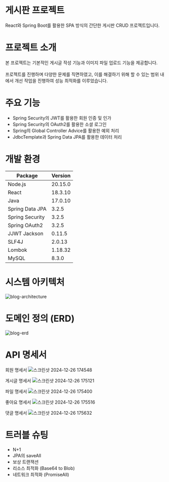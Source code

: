 # 게시판 프로젝트
React와 Spring Boot를 활용한 SPA 방식의 간단한 게시판 CRUD 프로젝트입니다. <br/>

# 프로젝트 소개
본 프로젝트는 기본적인 게시글 작성 기능과 이미지 파일 업로드 기능을 제공합니다.<br/>  
프로젝트를 진행하며 다양한 문제를 직면하였고, 이를 해결하기 위해 할 수 있는 범위 내에서 개선 작업을 진행하여 성능 최적화를 이루었습니다.

# 주요 기능
- Spring Security의 JWT를 활용한 회원 인증 및 인가
- Spring Security의 OAuth2를 활용한 소셜 로그인
- Spring의 Global Controller Advice를 활용한 예외 처리
- JdbcTemplate과 Spring Data JPA를 활용한 데이터 처리

# 개발 환경
| Package            | Version   |
|--------------------|-----------|
| Node.js            | 20.15.0  |
| React              | 18.3.10   |
| Java                 | 17.0.10   |
| Spring Data JPA      | 3.2.5     |
| Spring Security      | 3.2.5     |
| Spring OAuth2        | 3.2.5     |
| JJWT Jackson         | 0.11.5    |
| SLF4J                | 2.0.13    |
| Lombok               | 1.18.32   |
| MySQL                | 8.3.0     |

# 시스템 아키텍처
![blog-architecture](https://github.com/user-attachments/assets/8ec042f3-902d-4299-8d1c-0a26423a8c2d)

# 도메인 정의 (ERD)
![blog-erd](https://github.com/user-attachments/assets/124238c2-6199-47e7-a5ea-2362ef1f6d02)

# API 명세서
회원 명세서
![스크린샷 2024-12-26 174548](https://github.com/user-attachments/assets/55df03ab-6b96-445f-b868-6cff315ce830)

게시글 명세서
![스크린샷 2024-12-26 175121](https://github.com/user-attachments/assets/0f1d0920-d98d-4bc0-92bb-9b045fa1859f)

파일 명세서
![스크린샷 2024-12-26 175400](https://github.com/user-attachments/assets/94921961-c68f-4fe2-9e79-864d64bb92c9)

좋아요 명세서
![스크린샷 2024-12-26 175516](https://github.com/user-attachments/assets/1011711d-4674-4eae-96da-de8020e5f529)

댓글 명세서
![스크린샷 2024-12-26 175632](https://github.com/user-attachments/assets/a5270732-bbda-4099-878c-d43a41c5a984)

# 트러블 슈팅
- N+1
- JPA의 saveAll
- 보상 트랜잭션
- 리소스 최적화 (Base64 to Blob)
- 네트워크 최적화 (PromiseAll)
